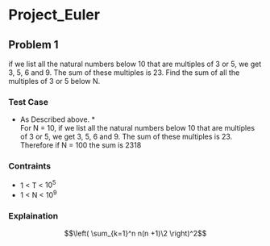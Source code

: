 # Project_Euler

## Problem 1
if we list all the natural numbers below 10 that are multiples of 3 or 5, we get 3, 5, 6 and 9. The sum of these multiples is 23.
Find the sum of all the multiples of 3 or 5 below N.

### Test Case
* As Described above. *<br>
For N = 10, if we list all the natural numbers below 10 that are multiples of 3 or 5, we get 3, 5, 6  and 9. The sum of these multiples is 23.
Therefore if N = 100 the sum is 2318


### Contraints
- 1 < T < $10^5$
- 1 < N < $10^9$

### Explaination
$$\left( \sum_{k=1}^n n(n +1)\2 \right)^2$$
